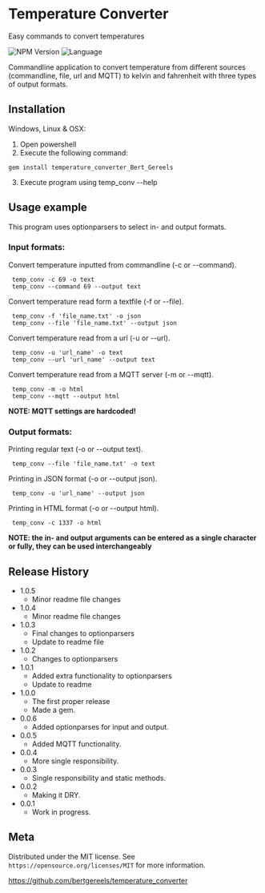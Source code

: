 
# Temperature Converter

Easy commands to convert temperatures

![NPM Version][npm-image]
![Language][language]

Commandline application to convert temperature from different sources (commandline, file, url and MQTT) to kelvin and fahrenheit with three types of output formats.

## Installation

Windows, Linux & OSX:

1. Open powershell
2. Execute the following command:
```
gem install temperature_converter_Bert_Gereels
```
3. Execute program using temp_conv --help

## Usage example
This program uses optionparsers to select in- and output formats.
### Input formats:
 Convert temperature inputted from commandline (-c or --command).
```
 temp_conv -c 69 -o text
 temp_conv --command 69 --output text
```
 Convert temperature read form a textfile (-f or --file).
```
 temp_conv -f 'file_name.txt' -o json
 temp_conv --file 'file_name.txt' --output json
```
 Convert temperature read from a url (-u or --url).
```
 temp_conv -u 'url_name' -o text
 temp_conv --url 'url_name' --output text
```
 Convert temperature read from a MQTT server (-m or --mqtt).
```
 temp_conv -m -o html
 temp_conv --mqtt --output html
```
**NOTE: MQTT settings are hardcoded!**

### Output formats:
 Printing regular text (-o or --output text).
```
 temp_conv --file 'file_name.txt' -o text
```
 Printing in JSON format (-o or --output json).
```
 temp_conv -u 'url_name' --output json
```
 Printing in HTML format (-o or --output html).
```
 temp_conv -c 1337 -o html
```
**NOTE: the in- and output arguments can be entered as a single character or fully,
        they can be used interchangeably**

## Release History

* 1.0.5
   * Minor readme file changes
* 1.0.4
   * Minor readme file changes
* 1.0.3
   * Final changes to optionparsers
   * Update to readme file
* 1.0.2
   * Changes to optionparsers
* 1.0.1
   * Added extra functionality to optionparsers
   * Update to readme
* 1.0.0
   * The first proper release
   * Made a gem.
* 0.0.6
    * Added optionparses for input and output.
* 0.0.5
    * Added MQTT functionality.
* 0.0.4
    * More single responsibility.
* 0.0.3
    * Single responsibility and static methods.
* 0.0.2
    * Making it DRY.
* 0.0.1
   * Work in progress.

## Meta

Distributed under the MIT license. See ``https://opensource.org/licenses/MIT`` for more information.

https://github.com/bertgereels/temperature_converter

[language]:https://img.shields.io/badge/Ruby-2.2.X-blue.svg
[npm-image]: https://img.shields.io/badge/Version-1-blue.svg
